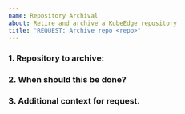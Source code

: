 ```yaml
---
name: Repository Archival
about: Retire and archive a KubeEdge repository
title: "REQUEST: Archive repo <repo>"
---
```


### 1. **Repository to archive:**

### 2. **When should this be done?**

### 3. **Additional context for request.**
